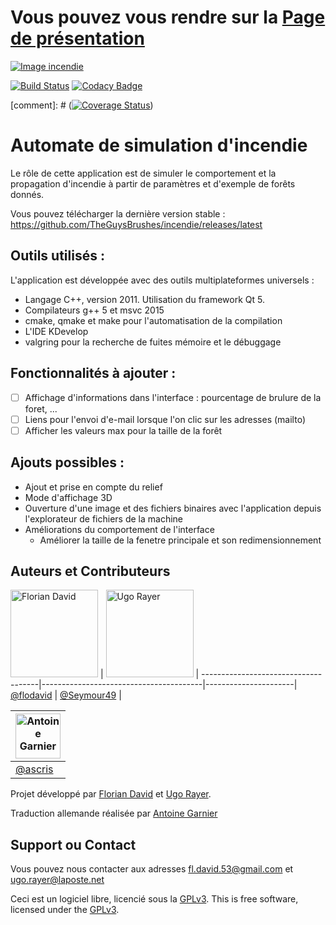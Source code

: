 # Vous pouvez vous rendre sur la [Page de présentation](http://theguysbrushes.github.io/incendie/)
[![Image incendie](http://www.geoengineeringwatch.org/wp-content/uploads/2014/07/Forest-Fire-300x225.jpg)](http://theguysbrushes.github.io/incendie/)

[![Build Status](https://travis-ci.org/TheGuysBrushes/incendie.svg?branch=master)](https://travis-ci.org/TheGuysBrushes/incendie)
[![Codacy Badge](https://api.codacy.com/project/badge/Grade/0409d0a9baca454ab3b452e747fa507a)](https://www.codacy.com/app/flodavid/incendie?utm_source=github.com&amp;utm_medium=referral&amp;utm_content=TheGuysBrushes/incendie&amp;utm_campaign=Badge_Grade)

[comment]: # ([![Coverage Status](https://coveralls.io/repos/github/TheGuysBrushes/incendie/badge.svg?branch=master)](https://coveralls.io/github/TheGuysBrushes/incendie?branch=master))

# Automate de simulation d'incendie
Le rôle de cette application est de simuler le comportement et la propagation d'incendie à partir de paramètres et d'exemple de forêts donnés.

Vous pouvez télécharger la dernière version stable : https://github.com/TheGuysBrushes/incendie/releases/latest

## Outils utilisés :
L'application est développée avec des outils multiplateformes universels :

- Langage C++, version 2011. Utilisation du framework Qt 5.
- Compilateurs g++ 5 et msvc 2015
- cmake, qmake et make pour l'automatisation de la compilation
- L'IDE KDevelop
- valgring pour la recherche de fuites mémoire et le débuggage

## Fonctionnalités à ajouter :
- [ ] Affichage d'informations dans l'interface : pourcentage de brulure de la foret, ...
- [ ] Liens pour l'envoi d'e-mail lorsque l'on clic sur les adresses (mailto)
- [ ] Afficher les valeurs max pour la taille de la forêt
  
## Ajouts possibles : 
- Ajout et prise en compte du relief
- Mode d'affichage 3D
- Ouverture d'une image et des fichiers binaires avec l'application depuis l'explorateur de fichiers de la machine
- Améliorations du comportement de l'interface
  + Améliorer la taille de la fenetre principale et son redimensionnement


## Auteurs et Contributeurs

[<img alt="Florian David" src="https://avatars0.githubusercontent.com/u/11854849" width="140">](https://flodavid.github.io) |  [<img alt="Ugo Rayer" src="https://avatars1.githubusercontent.com/u/11867755" width="140">](https://github.com/seymour49) |
-------------------------------------|----------------------------------------|----------------------|
[@flodavid](https://flodavid.github.io) | [@Seymour49](https://github.com/seymour49) |

[<img alt="Antoine Garnier" src="https://avatars3.githubusercontent.com/u/15716032" width="72">](https://github.com/ascris) |
-----------------------------------|
[@ascris](https://github.com/ascris) |
  
Projet développé par [Florian David](https://github.com/flodavid) et [Ugo Rayer](https://github.com/Seymour49).

Traduction allemande réalisée par [Antoine Garnier](https://github.com/ascris)

## Support ou Contact
Vous pouvez nous contacter aux adresses [fl.david.53@gmail.com](mailto:fl.david.53@gmail.com) et [ugo.rayer@laposte.net](mailto:ugo.rayer@laposte.net)

Ceci est un logiciel libre, licencié sous la [GPLv3](https://www.gnu.org/licenses/gpl.html).
This is free software, licensed under the [GPLv3](https://www.gnu.org/licenses/gpl.html).
